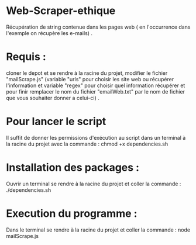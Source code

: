 # Web-Scraper-ethique
Récupération de string contenue dans les pages web ( en l'occurrence dans l'exemple on récupère les e-mails) .

# Requis : 
cloner le depot et se rendre à la racine du projet, modifier le fichier "mailScrape.js" (variable "urls" pour choisir les site web ou récupérer l'information et variable "regex" pour choisir quel information récupérer et pour finir remplacer le nom du fichier "emailWeb.txt" par le nom de fichier que vous souhaiter donner a celui-ci) .

# Pour lancer le script
Il suffit de donner les permissions d'exécution au script dans un terminal à la racine du projet avec la commande :  chmod +x dependencies.sh

# Installation des packages : 
Ouvrir un terminal se rendre à la racine du projet et coller la commande :  ./dependencies.sh

# Execution du programme : 
Dans le terminal se rendre à la racine du projet et coller la commande  :  node mailScrape.js
